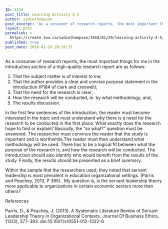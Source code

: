 ```yaml
---
ID: 3119
post_title: Learning Activity 4.5
author: sadiethompson
post_excerpt: 'As a consumer of research reports, the most important things for me in the introduction section of a high-quality research report are as follows: That the subject matter is of interest to me; That the author provides a clear and concise purpose statement in the introduction (P184 of clark and creswell); That the need for &hellip; <p><a href="https://create.twu.ca/sadiethompson/2018/01/29/learning-activity-4-5/">Continue reading<span> "Learning Activity 4.5"</span></a></p>'
layout: post
permalink: >
  https://create.twu.ca/sadiethompson/2018/01/29/learning-activity-4-5/
published: true
post_date: 2018-01-28 20:26:37
---
```

<p><span style="font-weight: 400">As a consumer of research reports, the most important things for me in the introduction section of a high-quality research report are as follows:</span></p>
<ol>
<li style="font-weight: 400"><span style="font-weight: 400">That the subject matter is of interest to me;</span></li>
<li style="font-weight: 400"><span style="font-weight: 400">That the author provides a clear and concise purpose statement in the introduction (P184 of clark and creswell);</span></li>
<li style="font-weight: 400"><span style="font-weight: 400">That the need for the research is clear;</span></li>
<li style="font-weight: 400"><span style="font-weight: 400">How the research will be conducted, ie. by what methodology; and,</span></li>
<li style="font-weight: 400"><span style="font-weight: 400">The results discussion.</span></li>
</ol>
<p><span style="font-weight: 400">In the first few sentences of the introduction, the reader must become interested in the topic and must understand why there is a need for the research to be conducted in the first place. What exactly does the research hope to find or explain? Basically, the “so what?” question must be answered. The researcher must convince the reader that the study is important and is worthwhile.The reader must then understand what methodology will be used. There has to be a logical fit between what the purpose of the research is, and how the research will be conducted. The introduction should also identify who would benefit from the results of the study. Finally, the results should be presented as a brief summary.   </span></p>
<p><span style="font-weight: 400">Within the sample that the researchers used, they noted that servant leadership is most prevalent in education organizational settings. (Parris and Peachey, 2013, P 385).  My question is, is the servant leadership theory more applicable to organizations in certain economic sectors more than others?</span></p>
<p><span style="font-weight: 400">References</span></p>
<p><span style="font-weight: 400">Parris, D., &amp; Peachey, J. (2013). A Systematic Literature Review of Servant Leadership Theory in Organizational Contexts. Journal Of Business Ethics, 113(3), 377-393. doi:10.1007/s10551-012-1322-6</span></p>